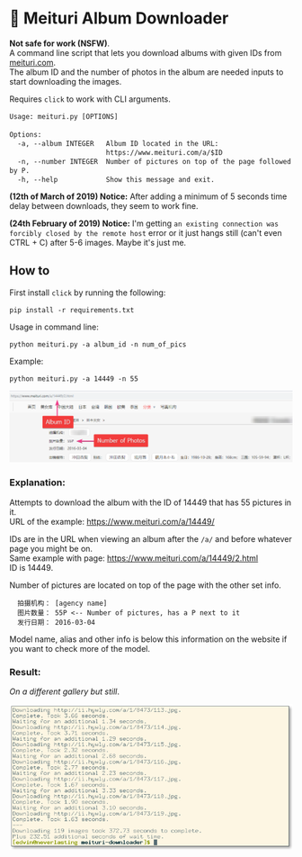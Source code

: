 # :ribbon: Meituri Album Downloader

**Not safe for work (NSFW)**.  
A command line script that lets you download albums with given IDs from [meituri.com](https://www.meituri.com/).  
The album ID and the number of photos in the album are needed inputs to start downloading the images.


Requires `click` to work with CLI arguments.  
```
Usage: meituri.py [OPTIONS]

Options:
  -a, --album INTEGER   Album ID located in the URL:
                        https://www.meituri.com/a/$ID
  -n, --number INTEGER  Number of pictures on top of the page followed by P.
  -h, --help            Show this message and exit.
```

**(12th of March of 2019) Notice:** After adding a minimum of 5 seconds time delay between downloads, they seem to work fine.

**(24th February of 2019) Notice:** I'm getting `an existing connection was forcibly closed by the remote host` error or it just hangs still (can't even CTRL + C) after 5-6 images. Maybe it's just me.

## How to

First install `click` by running the following:

```
pip install -r requirements.txt
```

Usage in command line:

```
python meituri.py -a album_id -n num_of_pics
```

Example:
```
python meituri.py -a 14449 -n 55
```

![](extras/screenshot_site.png)

### Explanation:
Attempts to download the album with the ID of 14449 that has 55 pictures in it.  
URL of the example: https://www.meituri.com/a/14449/

IDs are in the URL when viewing an album after the `/a/` and before whatever page you might be on.  
Same example with page:	https://www.meituri.com/a/14449/2.html  
ID is 14449.

Number of pictures are located on top of the page with the other set info.
```
  拍摄机构： [agency name]
  图片数量： 55P <-- Number of pictures, has a P next to it
  发行日期： 2016-03-04
```
Model name, alias and other info is below this information on the website if you want to check more of the model.

### Result:

_On a different gallery but still_.

![](extras/screenshot_urxvt.png)
